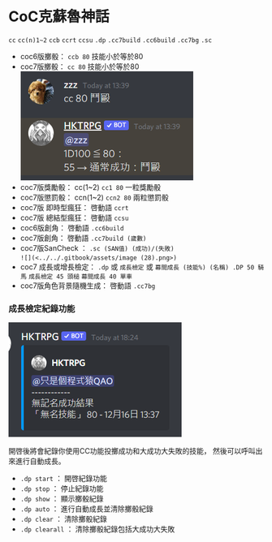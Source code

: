 # CoC克蘇魯神話

`cc` `cc(n)1~2` `ccb` `ccrt` `ccsu` `.dp` `.cc7build` `.cc6build` `.cc7bg` `.sc`

* coc6版擲骰： `ccb 80` 技能小於等於80
* coc7版擲骰： `cc 80` 技能小於等於80\
  ![](<../../.gitbook/assets/image (43).png>)
* coc7版獎勵骰： cc(1\~2) `cc1 80` 一粒獎勵骰
* coc7版懲罰骰： ccn(1\~2) `ccn2 80` 兩粒懲罰骰
* coc7版 即時型瘋狂： 啓動語 `ccrt`
* coc7版 總結型瘋狂： 啓動語 `ccsu`
* coc6版創角： 啓動語 `.cc6build`
* coc7版創角： 啓動語 `.cc7build (歲數)`
* coc7版SanCheck ： `.sc (SAN值) (成功)/(失敗)`\
  ``![](<../../.gitbook/assets/image (28).png>)``
* coc7 成長或增長檢定： `.dp` 或 `成長檢定` 或 `幕間成長 (技能%) (名稱) .DP 50 騎馬` `成長檢定 45 頭槌` `幕間成長 40 單車`
* coc7版角色背景隨機生成： 啓動語 `.cc7bg`

### 成長檢定紀錄功能

![](<../../.gitbook/assets/image (27).png>)

開啓後將會紀錄你使用CC功能投擲成功和大成功大失敗的技能， 然後可以呼叫出來進行自動成長。

* `.dp start` ： 開啓紀錄功能
* `.dp stop` ： 停止紀錄功能
* `.dp show` ： 顯示擲骰紀錄
* `.dp auto` ： 進行自動成長並清除擲骰紀錄
* `.dp clear` ： 清除擲骰紀錄
* `.dp clearall` ： 清除擲骰紀錄包括大成功大失敗
